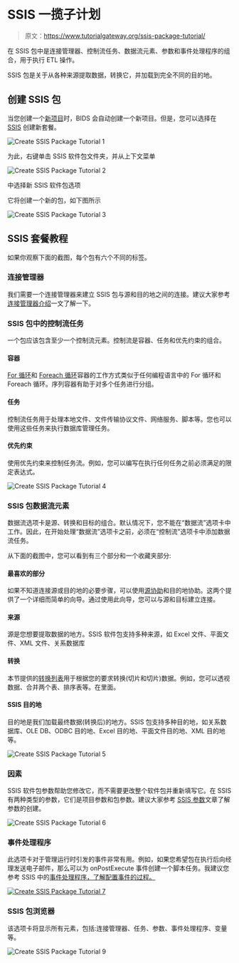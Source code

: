 # SSIS 一揽子计划

> 原文：<https://www.tutorialgateway.org/ssis-package-tutorial/>

在 SSIS 包中是连接管理器、控制流任务、数据流元素、参数和事件处理程序的组合，用于执行 ETL 操作。

SSIS 包是关于从各种来源提取数据，转换它，并加载到完全不同的目的地。

## 创建 SSIS 包

当您创建一个[新项目](https://www.tutorialgateway.org/create-a-ssis-project/)时，BIDS 会自动创建一个新项目。但是，您可以选择在 [SSIS](https://www.tutorialgateway.org/ssis/) 创建新套餐。

![Create SSIS Package Tutorial 1](img/2be5bb056fff8f679b9c605f56b14683.png)

为此，右键单击 SSIS 软件包文件夹，并从上下文菜单

![Create SSIS Package Tutorial 2](img/db2d8a72fd7585257e5ecff6f0c0b5b1.png)

中选择新 SSIS 软件包选项

它将创建一个新的包，如下图所示

![Create SSIS Package Tutorial 3](img/27d504ada9115924ce4b5ffe32727df6.png)

## SSIS 套餐教程

如果你观察下面的截图，每个包有六个不同的标签。

### 连接管理器

我们需要一个连接管理器来建立 SSIS 包与源和目的地之间的连接。建议大家参考[连接管理器介绍](https://www.tutorialgateway.org/ssis-connection-managers/)一文了解一下。

### SSIS 包中的控制流任务

一个包应该包含至少一个控制流元素。控制流是容器、任务和优先约束的组合。

#### 容器

[For 循环](https://www.tutorialgateway.org/loop-container-ssis/)和 [Foreach 循环](https://www.tutorialgateway.org/ssis-foreach-loop-file-enumerator/)容器的工作方式类似于任何编程语言中的 For 循环和 Foreach 循环。序列容器有助于对多个任务进行分组。

#### 任务

控制流任务用于处理本地文件、文件传输协议文件、网络服务、脚本等。您也可以使用这些任务来执行数据库管理任务。

#### 优先约束

使用优先约束来控制任务流。例如，您可以编写在执行任何任务之前必须满足的限定表达式。

![Create SSIS Package Tutorial 4](img/075fc5b9a0e79e3123ffe0cd0792d397.png)

### SSIS 包数据流元素

数据流选项卡是源、转换和目标的组合。默认情况下，您不能在“数据流”选项卡中工作。因此，在开始处理“数据流”选项卡之前，必须在“控制流”选项卡中添加数据流任务。

从下面的截图中，您可以看到有三个部分和一个收藏夹部分:

#### 最喜欢的部分

如果不知道连接源或目的地的必要步骤，可以使用[源协助](https://www.tutorialgateway.org/source-assistance-in-ssis/)和目的地协助。这两个提供了一个详细而简单的向导。通过使用此向导，您可以与源和目标建立连接。

#### 来源

源是您想要提取数据的地方。SSIS 软件包支持多种来源，如 Excel 文件、平面文件、XML 文件、关系数据库

#### 转换

本节提供的[转换列表](https://www.tutorialgateway.org/ssis-transformations/)用于根据您的要求转换(切片和切片)数据。例如，您可以透视数据、合并两个表、排序表等。在里面。

#### SSIS 目的地

目的地是我们加载最终数据(转换后)的地方。SSIS 包支持多种目的地，如关系数据库、OLE DB、ODBC 目的地、Excel 目的地、平面文件目的地、XML 目的地等。

![Create SSIS Package Tutorial 5](img/3458816341d349be3a45efb75c5d11f1.png)

### 因素

SSIS 软件包参数帮助您修改它，而不需要更改整个软件包并重新填写它。在 SSIS 有两种类型的参数，它们是项目参数和包参数。建议大家参考 [SSIS 参数](https://www.tutorialgateway.org/ssis-project-parameters-vs-ssis-package-parameters/)文章了解参数的创建。

![Create SSIS Package Tutorial 6](img/608a5314611e10ed458d830e45a3c003.png)

### 事件处理程序

此选项卡对于管理运行时引发的事件非常有用。例如，如果您希望包在执行后向经理发送电子邮件，那么可以为 onPostExecute 事件创建一个脚本任务。我建议您参考 SSIS 中的[事件处理程序，了解配置事件的过程。](https://www.tutorialgateway.org/event-handlers-in-ssis/)

[![Create SSIS Package Tutorial 7](img/44de2e0d4024b3e7d75a3f3fc7927cf1.png)](https://www.tutorialgateway.org/event-handlers-in-ssis/)

### SSIS 包浏览器

该选项卡将显示所有元素，包括:连接管理器、任务、参数、事件处理程序、变量等。

![Create SSIS Package Tutorial 9](img/586ad1a4554f593fb868826c5668d7e3.png)